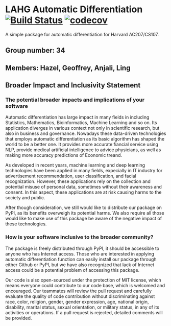 # LAHG Automatic Differentiation [![Build Status](https://app.travis-ci.com/cs107-lahg/cs107-FinalProject.svg?token=EBNKXkiBqDrUCF2XhQZz&branch=main)](https://app.travis-ci.com/cs107-lahg/cs107-FinalProject) [![codecov](https://codecov.io/gh/cs107-lahg/cs107-FinalProject/branch/main/graph/badge.svg?token=8M04YJW24L)](https://codecov.io/gh/cs107-lahg/cs107-FinalProject)

A simple package for automatic differentiation for Harvard AC207/CS107.

## Group number: 34

## Members: Hazel, Geoffrey, Anjali, Ling

## Broader Impact and Inclusivity Statement

### The potential broader impacts and implications of your software

Automatic differentiation has large impact in many fields in including Statistics, Mathematics, Bioinformatics, Machine Learning and so on. Its application diverges in various context not only in scientific research, but also in business and governance. Nowadays these data-driven technologies that employs automatic differentiation as its basic algorithm has shaped the world to be a better one. It provides more accurate fiancial service using NLP, provide medical artificial intelligence to advice physicians, as well as making more accuracy predictions of Economic treand.

As developed in recent years, machine learning and deep learning technologies have been applied in many fields, expecially in IT industry for advertisement recommendation, user classification, and facial recognization. However, these applications rely on the collection and potential misuse of personal data, sometimes without their awareness and consent. In this aspect, these applications are at risk causing harms to the society and public.

After though consideration, we still would like to distribute our package on PyPI, as its benefits overweigh its potential harms. We also require all those would like to make use of this package be aware of the negative impact of these technologies.

### How is your software inclusive to the broader community?

The package is freely distributed through PyPI, it should be accessible to anyone who has Internet access. Those who are interested in applying automatic differentiation function can easily install our package through either Github or PyPI, but we have also recognized that lack of Internet access could be a potential problem of accessing this package.

Our code is also open-sourced under the protection of MIT license, which means everyone could contribute to our code base, which is welcomed and encouraged. Our teammates will review the pull request and carefully evaluate the quality of code contribution without discriminating against race, color, religion, gender, gender expression, age, national origin, disability, marital status, sexual orientation, or military status, in any of its activities or operations. If a pull request is rejected, detailed comments will be provided.
